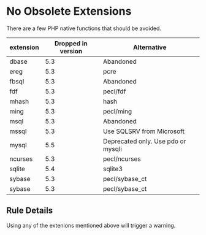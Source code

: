 <!-- Good Practices -->
# No Obsolete Extensions

There are a few PHP native functions that should be avoided. 

| extension | Dropped in version  |  Alternative |
|---|---|---|
| dbase      | 5.3 | Abandoned |
| ereg       | 5.3 | pcre |
| fbsql      | 5.3 | Abandoned |
| fdf        | 5.3 | pecl/fdf |
| mhash      | 5.3 | hash |
| ming       | 5.3 | pecl/ming |
| msql       | 5.3 | Abandoned |
| mssql      | 5.3 | Use SQLSRV from Microsoft |
| mysql      | 5.5 | Deprecated only. Use pdo or mysqli |
| ncurses    | 5.3 | pecl/ncurses |
| sqlite     | 5.4 | sqlite3 |
| sybase     | 5.3 | pecl/sybase\_ct |
| sybase     | 5.3 | pecl/sybase\_ct |

<!--
|   |   |   |
-->


## Rule Details

Using any of the extenions mentioned above will trigger a warning. 

<!--
### Options

## When Not To Use It

## Further Readings
-->

